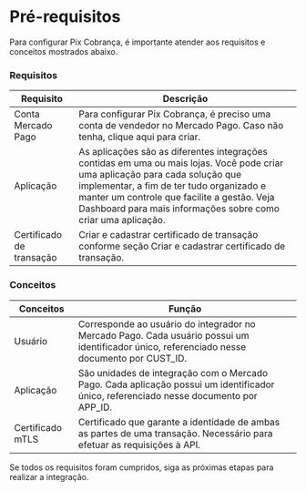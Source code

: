 # Pré-requisitos

Para configurar Pix Cobrança, é importante atender aos requisitos e conceitos mostrados abaixo.

### Requisitos

| Requisito  | Descrição  |
| --- | --- |
| Conta Mercado Pago  | Para configurar Pix Cobrança, é preciso uma conta de vendedor no Mercado Pago. Caso não tenha, clique aqui para criar.  |
| Aplicação  | As aplicações são as diferentes integrações contidas em uma ou mais lojas. Você pode criar uma aplicação para cada solução que implementar, a fim de ter tudo organizado e manter um controle que facilite a gestão. Veja Dashboard para mais informações sobre como criar uma aplicação.  |
| Certificado de transação  | Criar e cadastrar certificado de transação conforme seção Criar e cadastrar certificado de transação.  |

### Conceitos

| Conceitos  | Função  |
| --- | --- |
| Usuário  | Corresponde ao usuário do integrador no Mercado Pago. Cada usuário possui um identificador único, referenciado nesse documento por CUST_ID.  |
| Aplicação  | São unidades de integração com o Mercado Pago. Cada aplicação possui um identificador único, referenciado nesse documento por APP_ID.  |
| Certificado mTLS  | Certificado que garante a identidade de ambas as partes de uma transação. Necessário para efetuar as requisições à API.  |


Se todos os requisitos foram cumpridos, siga as próximas etapas para realizar a integração.